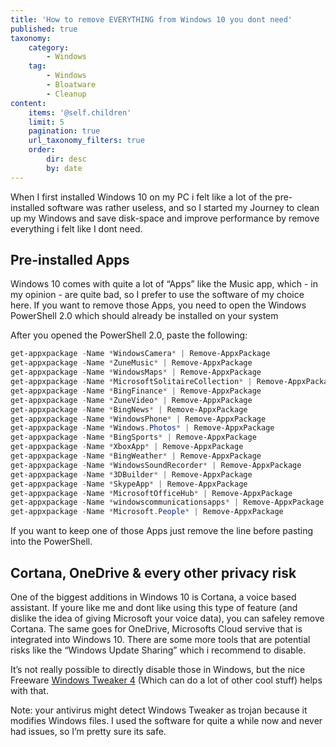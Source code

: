 ```yaml
---
title: 'How to remove EVERYTHING from Windows 10 you dont need'
published: true
taxonomy:
    category:
        - Windows
    tag:
        - Windows
        - Bloatware
        - Cleanup
content:
    items: '@self.children'
    limit: 5
    pagination: true
    url_taxonomy_filters: true
    order:
        dir: desc
        by: date
---
```


When I first installed Windows 10 on my PC i felt like a lot of the
pre-installed software was rather useless, and so I started my Journey
to clean up my Windows and save disk-space and improve performance by
remove everything i felt like I dont need.

## Pre-installed Apps

Windows 10 comes with quite a lot of “Apps” like the Music app, which -
in my opinion - are quite bad, so I prefer to use the software of my
choice here. If you want to remove those Apps, you need to open the
Windows PowerShell 2.0 which should already be installed on your system

After you opened the PowerShell 2.0, paste the following:


```Powershell
get-appxpackage -Name *WindowsCamera* | Remove-AppxPackage
get-appxpackage -Name *ZuneMusic* | Remove-AppxPackage
get-appxpackage -Name *WindowsMaps* | Remove-AppxPackage
get-appxpackage -Name *MicrosoftSolitaireCollection* | Remove-AppxPackage
get-appxpackage -Name *BingFinance* | Remove-AppxPackage
get-appxpackage -Name *ZuneVideo* | Remove-AppxPackage
get-appxpackage -Name *BingNews* | Remove-AppxPackage
get-appxpackage -Name *WindowsPhone* | Remove-AppxPackage
get-appxpackage -Name *Windows.Photos* | Remove-AppxPackage
get-appxpackage -Name *BingSports* | Remove-AppxPackage
get-appxpackage -Name *XboxApp* | Remove-AppxPackage
get-appxpackage -Name *BingWeather* | Remove-AppxPackage
get-appxpackage -Name *WindowsSoundRecorder* | Remove-AppxPackage
get-appxpackage -Name *3DBuilder* | Remove-AppxPackage
get-appxpackage -Name *SkypeApp* | Remove-AppxPackage
get-appxpackage -Name *MicrosoftOfficeHub* | Remove-AppxPackage
get-appxpackage -Name *windowscommunicationsapps* | Remove-AppxPackage
get-appxpackage -Name *Microsoft.People* | Remove-AppxPackage
```

If you want to keep one of those Apps just remove the line before
pasting into the PowerShell.


## Cortana, OneDrive & every other privacy risk

One of the biggest additions in Windows 10 is Cortana, a voice based
assistant. If youre like me and dont like using this type of feature
(and dislike the idea of giving Microsoft your voice data), you can
safeley remove Cortana. The same goes for OneDrive, Microsofts Cloud
servive that is integrated into Windows 10. There are some more tools
that are potential risks like the “Windows Update Sharing” which i
recommend to disable.

It’s not really possible to directly disable those in Windows, but the
nice Freeware [Windows Tweaker 4] (Which can do a lot of other cool
stuff) helps with that.

Note: your antivirus might detect Windows Tweaker as trojan because it
modifies Windows files. I used the software for quite a while now and
never had issues, so I’m pretty sure its safe.

  [Windows Tweaker 4]: http://www.thewindowsclub.com/ultimate-windows-tweaker-4-windows-10

